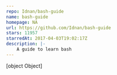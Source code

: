 ```yaml
---
repo: Idnan/bash-guide
name: bash-guide
homepage: NA
url: https://github.com/Idnan/bash-guide
stars: 11957
starredAt: 2017-04-03T19:02:17Z
description: |-
    A guide to learn bash
---
```


[object Object]
